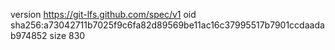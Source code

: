 version https://git-lfs.github.com/spec/v1
oid sha256:a73042711b7025f9c6fa82d89569be11ac16c37995517b7901ccdaadab974852
size 830
